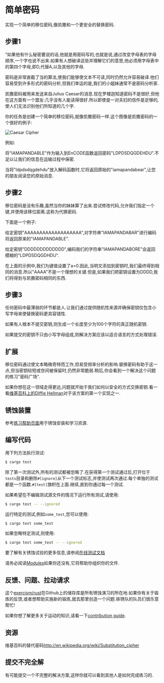 # 简单密码

实现一个简单的移位密码,像凯撒和一个更安全的替换密码.

## 步骤1

"如果他有什么秘密要说的话,他就是用密码写的,也就是说,通过改变字母表的字母顺序,一个字也说不出来.如果有人想破译这些并理解它们的意思,他必须用字母表中的第四个字母,即D,代替A,以及其他的字母.

密码是非常直截了当的算法,使我们能够使文本不可读,同时仍然允许容易破译.他们容易受到许多形式的密码分析,但我们幸运的是,我们的小姐妹通常不是密码分析家.

凯撒密码被用来发送来自Julius Caesar的消息.现在罗楼迦知道密码不是很好,但他在这方面有一个盟友:几乎没有人能读得很好.所以即使是一对夫妇的信件是足够的,使人们无法识别他们所知道的几个字.

你的任务是创建一个简单的移位密码,就像凯撒密码一样.这个图像是凯撒密码的一个很好的例子:

![Caesar Cipher][1]

例如:

将"IAMAPANDABLE"作为输入到EnCODE函数返回密码"LDPDSDQGDEHDU".不足以让我们的信息在运输过程中保密.

当将"ldpdsdqgdehdu"放入解码函数时,它将返回原始的"iamapandabear",让您的朋友阅读您的原始消息.

## 步骤2

移位密码是没有乐趣,虽然当你的妹妹算了出来.尝试修改代码,允许我们指定一个键,并使用该移位距离.这称为代换密码.

下面是一个例子:

给定密钥"AAAAAAAAAAAAAAAAAAA",对字符串"IAMAPANDABAR"进行编码将返回原来的"IAMAPANDABLE".

给定密钥"DDDDDDDDDDDDD",编码我们的字符串"IAMAPANDABORE"会返回模糊的"LDPDSDQGDHDU".

在上面的示例中,我们为键值设置了a=0.因此,当明文添加到密钥时,我们最终得到相同的消息.所以"AAAA"不是一个理想的关键.但是,如果我们把密钥设置为DDDD,我们将得到与凯撒密码相同的东西.

## 步骤3

任何密码中最薄弱的环节都是人.让我们通过提供随机性来源并确保密钥仅包含小写字母来使替换密码更具容错性.

如果有人根本不提交密钥,则生成一个长度至少为100个字符的真正随机密钥.

如果提交的密钥不只由小写字母组成,则解决方案应该以适合语言的方式处理错误.

## 扩展

移位密码通过使文本略微奇特而工作,但易受频率分析的影响.替换密码有助于这一点,但当密钥较短或空间被保留时,仍然非常脆弱.稍后,你会看到一个解决这个问题的练习"密码广场".

如果你想在这一领域走得更远,问题就开始于我们如何以安全的方式交换密钥.看一看[维基百科上的Diffie Hellman][dh]对于该方案的第一个实现之一.

[1]: https://upload.wikimedia.org/wikipedia/commons/thumb/4/4a/Caesar_cipher_left_shift_of_3.svg/320px-Caesar_cipher_left_shift_of_3.svg.png

[dh]: http://en.wikipedia.org/wiki/Diffie%E2%80%93Hellman_key_exchange

## 锈蚀装置

参考[练习帮助页面][help-page]用于锈蚀安装和学习资源.

## 编写代码

用下列方法执行测试:

```bash
$ cargo test
```

除了第一次测试外,所有的测试都被忽略了.在获得第一个测试通过后,打开位于`tests`目录和删除`#[ignore]`从下一个测试标志,并使测试再次通过.每个单独的测试都是一个函数.`#[test]`旗帜在上面.继续,直到你通过每一个测试.

如果希望在不编辑测试源文件的情况下运行所有测试,请使用:

```bash
$ cargo test -- --ignored
```

运行特定的测试,例如`some_test`,您可以使用:

```bash
$ cargo test some_test
```

如果忽略特定测试,则使用:

```bash
$ cargo test some_test -- --ignored
```

要了解有关锈蚀试验的更多信息,请参阅[在线测试文档][rust-tests]

请务必阅读[Modules](https://doc.rust-lang.org/book/2018-edition/ch07-00-modules.html)如果你还没有,它将帮助你组织你的文件.

## 反馈、问题、拉动请求

这个[exercism/rust](https://github.com/exercism/rust)在Github上的储存库是所有锈蚀演习的所在地.如果你有关于锻炼的反馈,或者想帮助实施新的锻炼,就去那里创造一个问题.铁锈队的队员们很乐意帮忙!

如果你想了解更多关于运动的知识,请看一下[contribution guide](https://github.com/exercism/docs/blob/master/contributing-to-language-tracks/README.md).

[help-page]: https://exercism.io/tracks/rust/learning

[modules]: https://doc.rust-lang.org/book/2018-edition/ch07-00-modules.html

[cargo]: https://doc.rust-lang.org/book/2018-edition/ch14-00-more-about-cargo.html

[rust-tests]: https://doc.rust-lang.org/book/2018-edition/ch11-02-running-tests.html

## 资源

维基百科的替代密码<http://en.wikipedia.org/wiki/Substitution_cipher>

## 提交不完全解

有可能提交一个不完整的解决方案,这样你就可以看到其他人是如何完成练习的.
